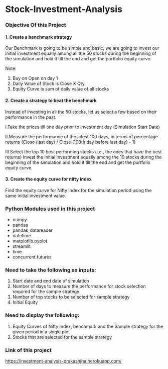 # Stock-Investment-Analysis

### Objective Of this Project
#### 1. Create a benchmark strategy

Our Benchmark is going to be simple and basic, we are going to invest our initial investment equally
among all the 50 stocks during the beginning of the simulation and hold it till the end and get the
portfolio equity curve.

Note:
1. Buy on Open on day 1
2. Daily Value of Stock is Close X Qty
3. Equity Curve is sum of daily value of all stocks

#### 2. Create a strategy to beat the benchmark

Instead of investing in all the 50 stocks, let us select a few based on their performance in the past.

I.Take the prices till one day prior to investment day (Simulation Start Date)

II.Measure the performance of the latest 100 days, in terms of percentage returns
(Close (last day) / Close (100th day before last day) - 1)

III.Select the top 10 best performing stocks (i.e., the ones that have the best returns)
Invest the Initial Investment equally among the 10 stocks during the beginning of the simulation and
hold it till the end and get the portfolio equity curve.

#### 3. Create the equity curve for nifty index

Find the equity curve for Nifty index for the simulation period using the same initial investment value.

### Python Modules used in this project
- numpy 
- pandas 
- pandas_datareader 
- datetime 
- matplotlib.pyplot 
- streamlit 
- time
- concurrent.futures

### Need to take the following as inputs:
1. Start date and end date of simulation
2. Number of days to measure the performance for stock selection required for the sample strategy
3. Number of top stocks to be selected for sample strategy
4. Initial Equity

### Need to display the following:
1. Equity Curves of Nifty index, benchmark and the Sample strategy for the given period in a single plot
2. Stocks that are selected for the sample strategy

### Link of this project

https://investment-analysis-prakashjha.herokuapp.com/
